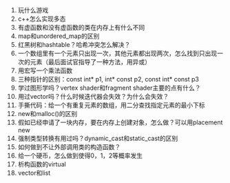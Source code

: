 1. 玩什么游戏
2. c++怎么实现多态
3. 有虚函数和没有虚函数的类在内存上有什么不同
4. map和unordered_map的区别
5. 红黑树和hashtable？哈希冲突怎么解决？
6. 一个数组里有一个元素只出现一次，其他元素都出现两次，怎么找到只出现一次的元素（最后面试官指导了一种方法，用异或）
7. 用宏写一个乘法函数
8. 三种指针的区别：const int* p1, int* const p2, const int* const p3
9. 学过图形学吗？vertex shader和fragment shader主要的点有什么？
10. 用过vector吗？什么时候迭代器会失效？为什么会失效？
11. 手撕代码：给一个有重复元素的数组，用二分查找指定元素的最小下标
12. new和malloc()的区别
13. 假如已经申请了一块内存，要在内存上创建对象，怎么做？可以用placement new
14. 强制类型转换有用过吗？dynamic_cast和static_cast的区别
15. 如何做到不让外部调用类的构造函数？
16. 给一个硬币，怎么做到使得0，1，2等概率发生
17. 析构函数的virtual
18. vector和list